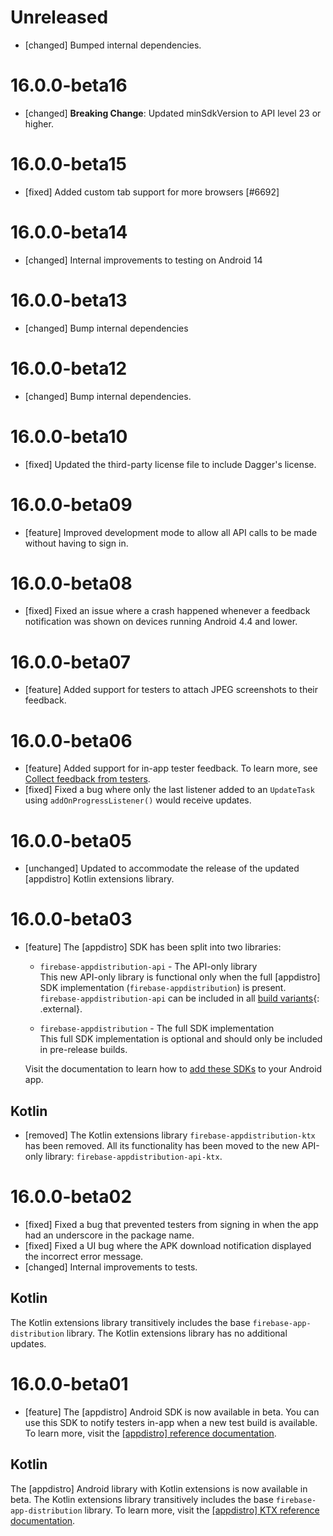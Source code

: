 # Unreleased

- [changed] Bumped internal dependencies.

# 16.0.0-beta16

- [changed] **Breaking Change**: Updated minSdkVersion to API level 23 or higher.

# 16.0.0-beta15

- [fixed] Added custom tab support for more browsers [#6692]

# 16.0.0-beta14

- [changed] Internal improvements to testing on Android 14

# 16.0.0-beta13

- [changed] Bump internal dependencies

# 16.0.0-beta12

- [changed] Bump internal dependencies.

# 16.0.0-beta10

- [fixed] Updated the third-party license file to include Dagger's license.

# 16.0.0-beta09

- [feature] Improved development mode to allow all API calls to be made without having to sign in.

# 16.0.0-beta08

- [fixed] Fixed an issue where a crash happened whenever a feedback notification was shown on
  devices running Android 4.4 and lower.

# 16.0.0-beta07

- [feature] Added support for testers to attach JPEG screenshots to their feedback.

# 16.0.0-beta06

- [feature] Added support for in-app tester feedback. To learn more, see
  [Collect feedback from testers](/docs/app-distribution/collect-feedback-from-testers).
- [fixed] Fixed a bug where only the last listener added to an `UpdateTask` using
  `addOnProgressListener()` would receive updates.

# 16.0.0-beta05

- [unchanged] Updated to accommodate the release of the updated [appdistro] Kotlin extensions
  library.

# 16.0.0-beta03

- [feature] The [appdistro] SDK has been split into two libraries:

  - `firebase-appdistribution-api` - The API-only library<br> This new API-only library is
	functional only when the full [appdistro] SDK implementation (`firebase-appdistribution`) is
	present. `firebase-appdistribution-api` can be included in all
	[build variants](https://developer.android.com/studio/build/build-variants){: .external}.

  - `firebase-appdistribution` - The full SDK implementation<br> This full SDK implementation is
	optional and should only be included in pre-release builds.

  Visit the documentation to learn how to
  [add these SDKs](/docs/app-distribution/set-up-alerts?platform=android#add-appdistro) to your
  Android app.

## Kotlin

- [removed] The Kotlin extensions library `firebase-appdistribution-ktx` has been removed. All its
  functionality has been moved to the new API-only library: `firebase-appdistribution-api-ktx`.

# 16.0.0-beta02

- [fixed] Fixed a bug that prevented testers from signing in when the app had an underscore in the
  package name.
- [fixed] Fixed a UI bug where the APK download notification displayed the incorrect error message.
- [changed] Internal improvements to tests.

## Kotlin

The Kotlin extensions library transitively includes the base `firebase-app-distribution` library.
The Kotlin extensions library has no additional updates.

# 16.0.0-beta01

- [feature] The [appdistro] Android SDK is now available in beta. You can use this SDK to notify
  testers in-app when a new test build is available. To learn more, visit the
  [[appdistro] reference documentation](/docs/reference/android/com/google/firebase/appdistribution/package-summary).

## Kotlin

The [appdistro] Android library with Kotlin extensions is now available in beta. The Kotlin
extensions library transitively includes the base `firebase-app-distribution` library. To learn
more, visit the
[[appdistro] KTX reference documentation](/docs/reference/kotlin/com/google/firebase/appdistribution/ktx/package-summary).
